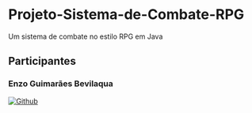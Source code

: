 # Projeto-Sistema-de-Combate-RPG
Um sistema de combate no estilo RPG em Java





## Participantes

### Enzo Guimarães Bevilaqua

[![Github](https://img.shields.io/badge/GitHub-100000?style=for-the-badge&logo=github&logoColor=white)](https://github.com/EnzoGuimaraesBevilaqua) 

